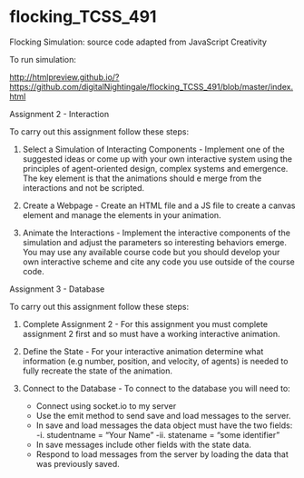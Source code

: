 # flocking_TCSS_491

Flocking Simulation: source code adapted from JavaScript Creativity

To run simulation:

  http://htmlpreview.github.io/?https://github.com/digitalNightingale/flocking_TCSS_491/blob/master/index.html
  
Assignment 2 - Interaction

To carry out this assignment follow these steps:

1. Select a Simulation of Interacting Components - Implement one of the suggested ideas or come up with your 
   own interactive system using the principles of agent-oriented design, complex systems and emergence. The key 
   element is that the animations should e merge from the interactions and not be scripted.
   
2. Create a Webpage - Create an HTML file and a JS file to create a canvas element and manage the elements in your animation.

3. Animate the Interactions - Implement the interactive components of the simulation and adjust the parameters so 
   interesting behaviors emerge. You may use any available course code but you should develop your own interactive 
   scheme and cite any code you use outside of the course code.
   
   
Assignment 3 - Database

To carry out this assignment follow these steps:

1. Complete Assignment 2 - For this assignment you must complete assignment 2 first and so must have a working 
   interactive animation.

2. Define the State  - For your interactive animation determine what information (e.g number, position, and velocity, 
   of agents) is needed to fully recreate the state of the animation.

3. Connect to the Database - To connect to the database you will need to:
      - Connect using socket.io to my server
      - Use the emit method to send  save  and  load  messages to the server.
      - In  save  and  load  messages the data object must have the two fields:
          -i. studentname = “Your Name”
          -ii. statename = “some identifier”
      - In save messages include other fields with the state data.
      - Respond to load messages from the server by loading the data that was previously saved.
